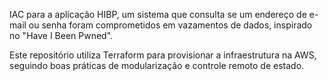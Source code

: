 IAC para a aplicação HIBP, um sistema que consulta se um endereço de e-mail ou senha foram comprometidos em vazamentos de dados, inspirado no "Have I Been Pwned".

Este repositório utiliza Terraform para provisionar a infraestrutura na AWS, seguindo boas práticas de modularização e controle remoto de estado.
